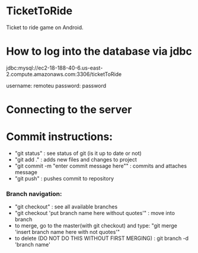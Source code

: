 # TicketToRide
Ticket to ride game on Android.

# How to log into the database via jdbc
jdbc:mysql://ec2-18-188-40-6.us-east-2.compute.amazonaws.com:3306/ticketToRide

username: remoteu
password: password

# Connecting to the server


# Commit instructions:
- "git status" : see status of git (is it up to date or not)
- "git add ." : adds new files and changes to project
- "git commit -m "enter commit message here"" : commits and attaches message
- "git push" : pushes commit to repository

### Branch navigation:
- "git checkout" : see all available branches
- "git checkout 'put branch name here without quotes'" : move into branch
- to merge, go to the master(with git checkout) and type: "git merge 'insert branch name here with not quotes'"
- to delete (DO NOT DO THIS WITHOUT FIRST MERGING) : git branch -d 'branch name'
